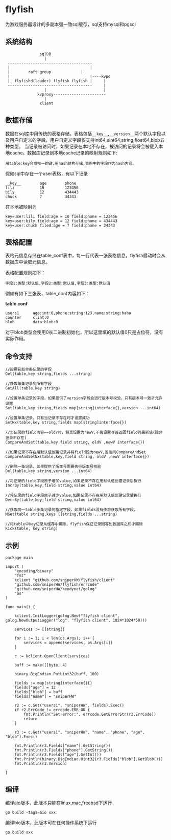 # flyfish

为游戏服务器设计的多副本强一致sql缓存，sql支持mysql和pgsql


## 系统结构

	               sqlDB
	                 |
	 -------------------------------------
	 |                                   |
	 |	      raft group             |
	 |                                   |----kvpd 
	 |  flyfishd(leader) flyfish flyfish |     |        
	 -------------------------------------     |         
	                 |                         |        
	              kvproxy-----------------------
	                 |
	               client



## 数据存储

数据在sql库中用传统的表格存储。表格包括`__key__`,`__version__`两个默认字段以及用户自定义的字段。用户自定义字段仅支持int64,uint64,string,float64,blob五种类型。
当记录被访问时，如果记录在本地不存在，被访问的记录将会被载入本地cache。数据库记录到本地cache记录的映射规则如下:

	用table:key合成唯一的键,用hash结构存储,表格中的字段作为hash内容。


假如sql中存在一个user表格，有以下记录

	__key__        age        phone
	lili           10         123456
	bily           12         434443
	chuck          7          34343

在本地被映射为

	key=user:lili field:age = 10 field:phone = 123456
	key=user:bily field:age = 12 field:phone = 434443
	key=user:chuck filed:age = 7 field:phone = 34343


## 表格配置

表格元信息存储在table_conf表中，每一行代表一张表格信息，flyfish启动时会从数据库中读取元信息。

表格配置规则如下：

	字段1:类型:默认值,字段2:类型:默认值,字段3:类型:默认值


例如有如下三张表，table_conf内容如下：

__table__    __conf__              	

	users1      age:int:0,phone:string:123,name:string:haha
	counter     c:int:0
	blob        data:blob:0

对于blob类型会使用0长二进制初始化，所以这里填的默认值0只是占位符，没有实际作用。

## 命令支持

	//按需获取单条记录的字段	
	Get(table,key string,fields ...string)
	
	//获取单条记录的所有字段	
	GetAll(table,key string) 
	
	//设置单条记录的字段，如果提供了version字段会进行版本号校验，只有版本号一致才允许设置	
	Set(table,key string,fields map[string]interface{},version ...int64) 
	
	//设置单条记录，只有当记录不存在时才设置成功	
	SetNx(table,key string,fields map[string]interface{})
	
	//当记录的field内容==oldV时，将其设置为newV,不管设置与否返回field的最新值(除非记录不存在)	
	CompareAndSet(table,key,field string, oldV ,newV interface{}) 
	
	//如果记录不存在用默认值创建记录并将field设为newV,否则同CompareAndSet	
	CompareAndSetNx(table,key,field string, oldV ,newV interface{}) 
	
	//删除一条记录，如果提供了版本号需要执行版本号校验	
	Del(table,key string,version ...int64) 
	
	//将记录的field字段原子增加value,如果记录不存在用默认值创建记录后执行	
	IncrBy(table,key,field string,value int64)  
	
	//将记录的field字段原子减少value,如果记录不存在用默认值创建记录后执行
	DecrBy(table,key,field string,value int64)  
	
	//获取同一table多条记录的指定字段，如果fields没有传将获取所有字段。
	MGet(table string,keys []string,fields ...string) 
	
	//将table中key记录从缓存中踢除，flyfish保证记录回写到数据库之后才踢除
	Kick(table, key string)


## 示例

	package main
	
	import (
		"encoding/binary"
		"fmt"
		kclient "github.com/sniperHW/flyfish/client"
		"github.com/sniperHW/flyfish/errcode"
		"github.com/sniperHW/kendynet/golog"
		"os"
	)
	
	func main() {
	
		kclient.InitLogger(golog.New("flyfish client", golog.NewOutputLogger("log", "flyfish client", 1024*1024*50)))
	
		services := []string{}
	
		for i := 1; i < len(os.Args); i++ {
			services = append(services, os.Args[i])
		}
	
		c := kclient.OpenClient(services)
	
		buff := make([]byte, 4)
	
		binary.BigEndian.PutUint32(buff, 100)
	
		fields := map[string]interface{}{}
		fields["age"] = 12
		fields["blob"] = buff
		fields["name"] = "sniperHW"
	
		r2 := c.Set("users1", "sniperHW", fields).Exec()
		if r2.ErrCode != errcode.ERR_OK {
			fmt.Println("Set error:", errcode.GetErrorStr(r2.ErrCode))
			return
		}
	
		r3 := c.Get("users1", "sniperHW", "name", "phone", "age", "blob").Exec()
	
		fmt.Println(r3.Fields["name"].GetString())
		fmt.Println(r3.Fields["phone"].GetString())
		fmt.Println(r3.Fields["age"].GetInt())
		fmt.Println(binary.BigEndian.Uint32(r3.Fields["blob"].GetBlob()))
		fmt.Println(r3.Version)
	
	}

## 编译

编译aio版本，此版本只能在linux,mac,freebsd下运行

	go build -tags=aio xxx

编译bio版本，此版本可在任何操作系统下运行

	go build xxx








